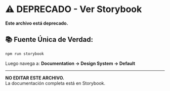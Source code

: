 # ⚠️ DEPRECADO - Ver Storybook

**Este archivo está deprecado.**

## 📚 Fuente Única de Verdad:

```bash
npm run storybook
```

Luego navega a: **Documentation → Design System → Default**

---

**NO EDITAR ESTE ARCHIVO.**  
La documentación completa está en Storybook.
